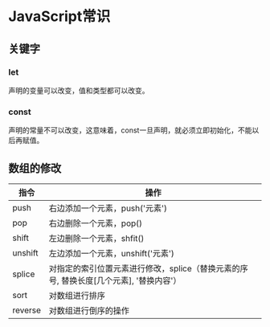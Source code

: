# JavaScript常识

## 关键字

### let

声明的变量可以改变，值和类型都可以改变。



### const

声明的常量不可以改变，这意味着，const一旦声明，就必须立即初始化，不能以后再赋值。



## 数组的修改

| 指令    | 操作                                                         |
| ------- | ------------------------------------------------------------ |
| push    | 右边添加一个元素，push('元素')                               |
| pop     | 右边删除一个元素，pop()                                      |
| shift   | 左边删除一个元素，shfit()                                    |
| unshift | 左边添加一个元素，unshift('元素')                            |
| splice  | 对指定的索引位置元素进行修改，splice（替换元素的序号, 替换长度[几个元素], '替换内容'） |
| sort    | 对数组进行排序                                               |
| reverse | 对数组进行倒序的操作                                         |

